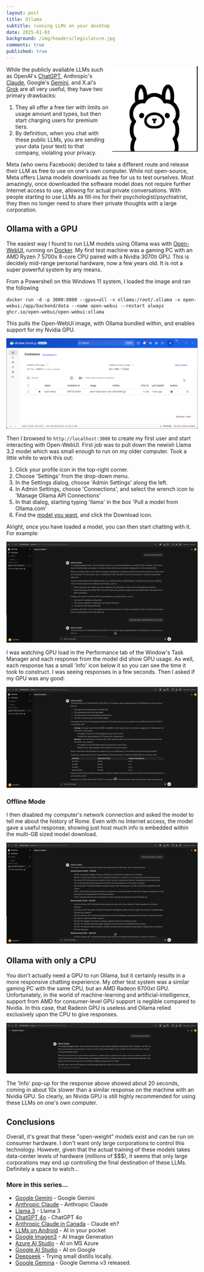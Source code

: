 ```yaml
---
layout: post
title: Ollama
subtitle: running LLMs on your desktop
date: 2025-01-03
background: /img/headers/legislature.jpg
comments: true
published: true
---
```


<img src="/img/posts/ollama_logo.png" class="img-fluid" style="margin-left:10px; float:right"/>

While the publicly available LLMs such as OpenAI's [ChatGPT](https://chatgpt.com/), Anthropic's [Claude](https://claude.ai/), Google's [Gemini](https://gemini.google.com/app), and X.ai's [Grok](https://x.com/i/grok) are all very useful, they have two primary drawbacks:

1. They all offer a free tier with limits on usage amount and types, but then start charging users for premium tiers.
1. By definition, when you chat with these public LLMs, you are sending your data (your text) to that company, violating your privacy.

Meta (who owns Facebook) decided to take a different route and release their LLM as free to use on one's own computer.  While not open-source, Meta offers Llama models downloads as free for us to test ourselves.  Most amazingly, once downloaded the software model does not require further Internet access to use, allowing for actual private conversations.  With people starting to use LLMs as fill-ins for their psychologist/psychiatrist, they then no longer need to share their private thoughts with a large corporation.

## Ollama with a GPU

The easiest way I found to run LLM models using Ollama was with [Open-WebUI](https://openwebui.com/), running on [Docker](https://www.docker.com/products/personal/).  My first test machine was a gaming PC with an AMD Ryzen 7 5700x 8-core CPU paired with a Nvidia 3070ti GPU.  This is decidely mid-range personal hardware, now a few years old.  It is not a super powerful system by any means.

From a Powershell on this Windows 11 system, I loaded the image and ran the following

```
docker run -d -p 3000:8080 --gpus=all -v ollama:/root/.ollama -v open-webui:/app/backend/data --name open-webui --restart always ghcr.io/open-webui/open-webui:ollama
```

This pulls the Open-WebUI image, with Ollama bundled within, and enables support for my Nvidia GPU.

<img src="/img/posts/ollama_galadriel_docker.png" class="img-fluid" />

Then I browsed to `http://localhost:3000` to create my first user and start interacting with Open-WebUI.  First job was to pull down the newish Llama 3.2 model which was small enough to run on my older computer.  Took a little while to work this out:

1. Click your profile icon in the top-right corner.
1. Choose 'Settings' from the drop-down menu.
1. In the Settings dialog, choose 'Admin Settings' along the left.
1. In Admin Settings, choose 'Connections', and select the wrench icon to 'Manage Ollama API Connections'
1. In that dialog, starting typing 'llama' in the box 'Pull a model from Ollama.com'
1. Find the [model you want](https://ollama.com/library), and click the Download icon.

Alright, once you have loaded a model, you can then start chatting with it.  For example:

<img src="/img/posts/ollama_chat_gpus.png" class="img-fluid" />

I was watching GPU load in the Performance tab of the Window's Task Manager and each response from the model did show GPU usage.  As well, each response has a small 'info' icon below it so you can see the time it took to construct.  I was seeing responses in a few seconds.  Then I asked if my GPU was any good:

<img src="/img/posts/ollama_chat_gpu_3070ti.png" class="img-fluid" />

### Offline Mode

I then disabled my computer's network connection and asked the model to tell me about the history of Rome.  Even with no Internet access, the model gave a useful response, showing just host much info is embedded within the multi-GB sized model download.

<img src="/img/posts/ollama_offline_mode.png" class="img-fluid" />

## Ollama with only a CPU

You don't actually need a GPU to run Ollama, but it certainly results in a more responsive chatting experience.  My other test system was a similar gaming PC with the same CPU, but an AMD Radeon 6700xt GPU.  Unfortunately, in the world of machine-learning and artificial-intelligence, support from AMD for consumer-level GPU support is neglible compared to Nvidia.  In this case, that Radeon GPU is useless and Ollama relied exclusively upon the CPU to give responses.

<img src="/img/posts/ollama_amd_gpu.png" class="img-fluid" />

The 'Info' pop-up for the response above showed about 20 seconds, coming in about 10x slower than a similar response on the machine with an Nvidia GPU.  So clearly, an Nivida GPU is still highly recommended for using these LLMs on one's own computer.

## Conclusions

Overall, it's great that these "open-weight" models exist and can be run on consumer hardware.  I don't want only large corporations to control this technology.  However, given that the actual training of these models takes data-center levels of hardware (millions of $$$), it seems that only large corporations may end up controlling the final destination of these LLMs.  Definitely a space to watch...

### More in this series...
* [Google Gemini](/2024/02/16/google-gemini) - Google Gemini
* [Anthropic Claude](/2024/03/04/anthropic-claude) - Anthropic Claude
* [Llama 3](/2024/04/19/llama-3) - Llama 3
* [ChatGPT 4o](/2024/05/21/chatgpt-4o) - ChatGPT 4o
* [Anthropic Claude in Canada](/2024/06/05/anthropic-claude-canada) - Claude eh?
* [LLMs on Android](/2024/07/18/llms-on-android) - AI in your pocket
* [Google Imagen3](/2024/08/28/google-imgen3) - AI Image Generation
* [Azure AI Studio](/2024/09/30/azure-ai-studio) - AI on MS Azure
* [Google AI Studio](/2024/12/08/google-ai-studio) - AI on Google
* [Deepseek](/2025/02/06/deepseek-distill) - Trying small distills locally.
* [Google Gemma](/2025/03/12/google-gemma3) - Google Gemma v3 released.
